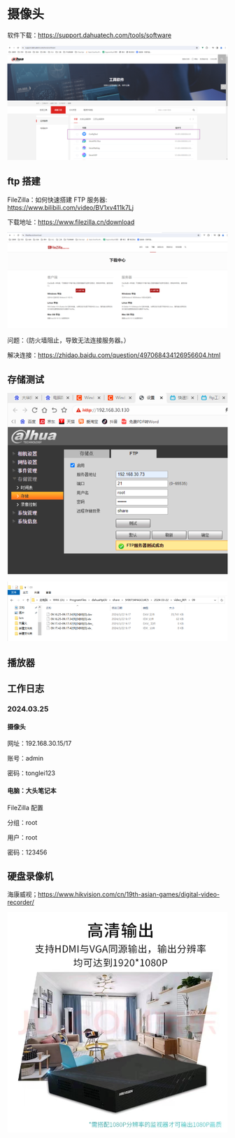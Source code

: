 # 摄像头

软件下载：<https://support.dahuatech.com/tools/software>

![alt text](./img/dahuasoftconfigtool.png)

## ftp 搭建

FileZilla：如何快速搭建 FTP 服务器: <https://www.bilibili.com/video/BV1xv411k7Lj>

下载地址：<https://www.filezilla.cn/download>

![alt text](./img/flezilladownload.png)

问题：（防火墙阻止，导致无法连接服务器。）

解决连接：<https://zhidao.baidu.com/question/497068434126956604.html>

## 存储测试

![alt text](./img/ftptest.png)

![alt text](./img/dahuacunchu.png)

## 播放器

## 工作日志

### 2024.03.25

#### 摄像头

网址：192.168.30.15/17

账号：admin

密码：tonglei123

#### 电脑：大头笔记本

FileZilla 配置

分组：root

用户：root

密码：123456

## 硬盘录像机

海康威视；<https://www.hikvision.com/cn/19th-asian-games/digital-video-recorder/>

![alt text](img/9c2cfebdc582404db192b6d96d7bf19.jpg)
